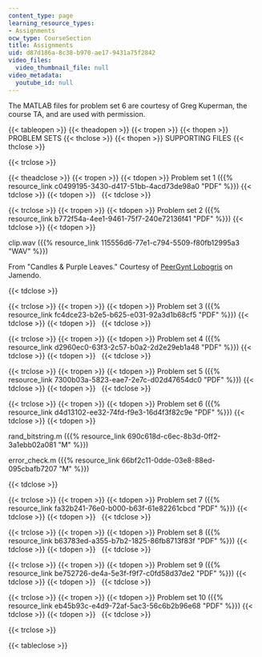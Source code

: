 ```yaml
---
content_type: page
learning_resource_types:
- Assignments
ocw_type: CourseSection
title: Assignments
uid: d87d186a-8c38-b970-ae17-9431a75f2842
video_files:
  video_thumbnail_file: null
video_metadata:
  youtube_id: null
---
```


The MATLAB files for problem set 6 are courtesy of Greg Kuperman, the course TA, and are used with permission.

{{< tableopen >}}
{{< theadopen >}}
{{< tropen >}}
{{< thopen >}}
PROBLEM SETS
{{< thclose >}}
{{< thopen >}}
SUPPORTING FILES
{{< thclose >}}

{{< trclose >}}

{{< theadclose >}}
{{< tropen >}}
{{< tdopen >}}
Problem set 1 ({{% resource_link c0499195-3430-d417-51bb-4acd73de98a0 "PDF" %}})
{{< tdclose >}}
{{< tdopen >}}
 
{{< tdclose >}}

{{< trclose >}}
{{< tropen >}}
{{< tdopen >}}
Problem set 2 ({{% resource_link b772f54a-4ee1-9461-75f7-240e72136f41 "PDF" %}})
{{< tdclose >}}
{{< tdopen >}}


clip.wav ({{% resource_link 115556d6-77e1-c794-5509-f80fb12995a3 "WAV" %}})

From "Candles & Purple Leaves." Courtesy of [PeerGynt Lobogris](http://www.jamendo.com/en/track/395904) on Jamendo.


{{< tdclose >}}

{{< trclose >}}
{{< tropen >}}
{{< tdopen >}}
Problem set 3 ({{% resource_link fc4dce23-b2e5-b625-e031-92a3d1b68cf5 "PDF" %}})
{{< tdclose >}}
{{< tdopen >}}
 
{{< tdclose >}}

{{< trclose >}}
{{< tropen >}}
{{< tdopen >}}
Problem set 4 ({{% resource_link d2960ec0-63f3-2c57-b0a2-2d2e29eb1a48 "PDF" %}})
{{< tdclose >}}
{{< tdopen >}}
 
{{< tdclose >}}

{{< trclose >}}
{{< tropen >}}
{{< tdopen >}}
Problem set 5 ({{% resource_link 7300b03a-5823-eae7-2e7c-d02d47654dc0 "PDF" %}})
{{< tdclose >}}
{{< tdopen >}}
 
{{< tdclose >}}

{{< trclose >}}
{{< tropen >}}
{{< tdopen >}}
Problem set 6 ({{% resource_link d4d13102-ee32-74fd-f9e3-16d4f3f82c9e "PDF" %}})
{{< tdclose >}}
{{< tdopen >}}


rand\_bitstring.m ({{% resource_link 690c618d-c6ec-8b3d-0ff2-3a1ebb02a081 "M" %}})

error\_check.m ({{% resource_link 66bf2c11-0dde-03e8-88ed-095cbafb7207 "M" %}})


{{< tdclose >}}

{{< trclose >}}
{{< tropen >}}
{{< tdopen >}}
Problem set 7 ({{% resource_link fa32b241-76e0-b000-b63f-61e82261cbcd "PDF" %}})
{{< tdclose >}}
{{< tdopen >}}
 
{{< tdclose >}}

{{< trclose >}}
{{< tropen >}}
{{< tdopen >}}
Problem set 8 ({{% resource_link b63783ed-a355-b7b2-1825-86fb8713f83f "PDF" %}})
{{< tdclose >}}
{{< tdopen >}}
 
{{< tdclose >}}

{{< trclose >}}
{{< tropen >}}
{{< tdopen >}}
Problem set 9 ({{% resource_link be752726-de4a-5e3f-f9f7-c0fd58d37de2 "PDF" %}})
{{< tdclose >}}
{{< tdopen >}}
 
{{< tdclose >}}

{{< trclose >}}
{{< tropen >}}
{{< tdopen >}}
Problem set 10 ({{% resource_link eb45b93c-e4d9-72af-5ac3-56c6b2b96e68 "PDF" %}})
{{< tdclose >}}
{{< tdopen >}}
 
{{< tdclose >}}

{{< trclose >}}

{{< tableclose >}}